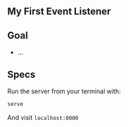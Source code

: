 ## My First Event Listener


## Goal

- ...


## Specs

Run the server from your terminal with:

```bash
serve
```

And visit `localhost:8000`

